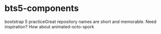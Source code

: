 # bts5-components
bootstrap 5 practiceGreat repository names are short and memorable. Need inspiration? How about animated-octo-spork
